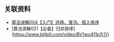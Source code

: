 ## 关联资料

- [算法讲解004【入门】选择、冒泡、插入排序](https://www.bilibili.com/video/BV12P41147to/)
- [算法讲解021【必备】归并排序] (https://www.bilibili.com/video/BV1wu411p7r7/)
